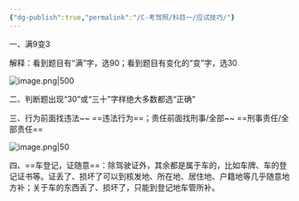 ```yaml
---
{"dg-publish":true,"permalink":"/C-考驾照/科目一/应试技巧/"}
---
```


一、满9变3

解释：看到题目有“满”字，选90；看到题目有变化的“变”字，选30

![image.png|500](https://lsky.jzyon.top/uplods/202412152137900.png)

二、判断题出现“30”或“三十”字样绝大多数都选“正确”

三、行为前面找违法~~ ==违法行为==；责任前面找刑事/全部~~ ==刑事责任/全部责任==

![image.png|50](https://lsky.jzyon.top/uplods/202412152142098.png)

四、==车登记，证随意==：除驾驶证外，其余都是属于车的，比如车牌、车的登记证书等。证丢了、损坏了可以到核发地、所在地、居住地、户籍地等几乎随意地方补；关于车的东西丢了、损坏了，只能到登记地车管所补。